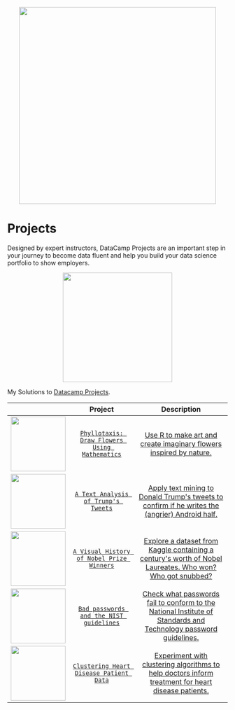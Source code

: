 <p align="center"> 
<img src="https://cdn.datacamp.com/main-app/assets/brand/logos/DataCamp_Horizontal_RGB-d196011f63ebda76dc5c9772425cf9541b8639af842d5e5476ef10f2460ed1e4.png" width="450">
</p>

# Projects


Designed by expert instructors, DataCamp Projects are an important step in your journey to become data fluent and help you build your data science portfolio to show employers.

<p align="center"> 
<img src="https://cdn.datacamp.com/main-app/assets/projects/projects-illustration-fb3e253ea0527cd53aafbd5ed1c4570a5c818c8deba9d0cedceb095bf64cb3fa.svg" width="250">
</p>




My Solutions to [Datacamp Projects](https://www.datacamp.com/profile/veeralakrishna).

<center>

|    | Project | Description |
| :-------------: | :-------------: |  :-------------: |
| <img src="https://static.datacamp.com/static/0a6e0782321cf125eed57173bea4a53f/47ffe/project_image.png" width="125"> | [`Phyllotaxis: Draw Flowers Using Mathematics`](https://github.com/veeralakrishna/DataCamp-Portofolio-Project-Solutions--R/tree/master/%20Draw%20flowers%20using%20mathematics)|[Use R to make art and create imaginary flowers inspired by nature.](https://www.datacamp.com/projects/62)|
| <img src="https://static.datacamp.com/static/9a26495f82cef0b00998ab2e8712ac01/47ffe/project_image.png" width="125"> | [`A Text Analysis of Trump's Tweets`](https://github.com/veeralakrishna/DataCamp-Portofolio-Project-Solutions--R/tree/master/A%20Text%20Analysis%20of%20Trump's%20Tweets) | [Apply text mining to Donald Trump's tweets to confirm if he writes the (angrier) Android half.](https://www.datacamp.com/projects/511)|
|<img src="https://static.datacamp.com/static/c9314c09eb4bec6e159f065c6bc956ec/47ffe/project_image.png" width="125"> | [`A Visual History of Nobel Prize Winners`](https://github.com/veeralakrishna/DataCamp-Portofolio-Project-Solutions--R/tree/master/A%20Visual%20History%20of%20Nobel%20Prize%20Winners) | [Explore a dataset from Kaggle containing a century's worth of Nobel Laureates. Who won? Who got snubbed?](https://www.datacamp.com/projects/309) |
|<img src="https://static.datacamp.com/static/fa397d5292aeac62f2c057a5f398799c/47ffe/project_image.png" width="125"> | [`Bad passwords and the NIST guidelines`](https://github.com/veeralakrishna/DataCamp-Portofolio-Project-Solutions--R/tree/master/Bad%20passwords%20and%20the%20NIST%20guidelines) | [Check what passwords fail to conform to the National Institute of Standards and Technology password guidelines.](https://www.datacamp.com/projects/68) |
|<img src="https://static.datacamp.com/static/6cef7a0c5b8bf061ebdb044e0cce49dc/47ffe/project_image.png" width="125"> |  [`Clustering Heart Disease Patient Data`](https://github.com/veeralakrishna/DataCamp-Portofolio-Project-Solutions--R/tree/master/Clustering%20Heart%20Disease%20Patient%20Data) | [Experiment with clustering algorithms to help doctors inform treatment for heart disease patients.](https://www.datacamp.com/projects/552)|

</center>












